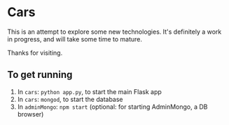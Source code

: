 # Cars

This is an attempt to explore some new technologies.  It's definitely a work in progress, and will take some time to mature.

Thanks for visiting.


## To get running

1. In `cars`: `python app.py`, to start the main Flask app
2. In `cars`: `mongod`, to start the database
3. In `adminMongo`: `npm start` (optional: for starting AdminMongo, a DB browser)